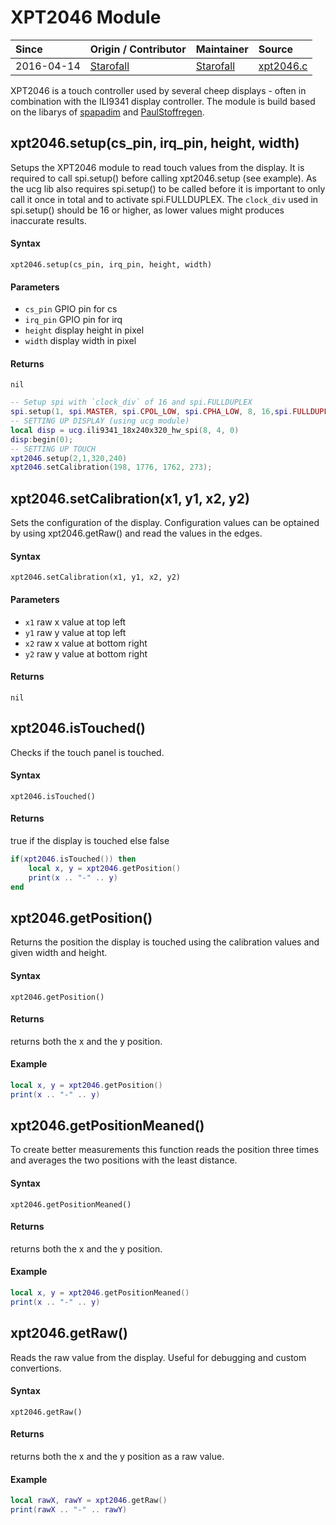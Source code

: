 # XPT2046 Module
| Since  | Origin / Contributor  | Maintainer  | Source  |
| :----- | :-------------------- | :---------- | :------ |
| 2016-04-14| [Starofall](https://github.com/Starofall) | [Starofall](https://github.com/Starofall) | [xpt2046.c](../../../app/modules/xpt2046.c)|

XPT2046 is a touch controller used by several cheep displays - often in combination with the ILI9341 display controller.
The module is build based on the libarys of [spapadim](https://github.com/spapadim/XPT2046/) and  [PaulStoffregen](https://github.com/PaulStoffregen/XPT2046_Touchscreen).


## xpt2046.setup(cs_pin, irq_pin, height, width)
Setups the XPT2046 module to read touch values from the display. It is required to call spi.setup() before calling xpt2046.setup (see example).
As the ucg lib also requires spi.setup() to be called before it is important to only call it once in total and to activate spi.FULLDUPLEX.
The `clock_div` used in spi.setup() should be 16 or higher, as lower values might produces inaccurate results.

#### Syntax
`xpt2046.setup(cs_pin, irq_pin, height, width)`

#### Parameters
- `cs_pin` GPIO pin for cs
- `irq_pin` GPIO pin for irq
- `height` display height in pixel
- `width` display width in pixel

#### Returns
`nil`

```lua
-- Setup spi with `clock_div` of 16 and spi.FULLDUPLEX
spi.setup(1, spi.MASTER, spi.CPOL_LOW, spi.CPHA_LOW, 8, 16,spi.FULLDUPLEX)
-- SETTING UP DISPLAY (using ucg module)
local disp = ucg.ili9341_18x240x320_hw_spi(8, 4, 0)
disp:begin(0);
-- SETTING UP TOUCH
xpt2046.setup(2,1,320,240)
xpt2046.setCalibration(198, 1776, 1762, 273);
```


## xpt2046.setCalibration(x1, y1, x2, y2)
Sets the configuration of the display. Configuration values can be optained by using xpt2046.getRaw() and read the values in the edges.

#### Syntax
`xpt2046.setCalibration(x1, y1, x2, y2)`

#### Parameters
- `x1` raw x value at top left
- `y1` raw y value at top left
- `x2` raw x value at bottom right
- `y2` raw y value at bottom right

#### Returns
`nil`


## xpt2046.isTouched()
Checks if the touch panel is touched.

#### Syntax
`xpt2046.isTouched()`

#### Returns
true if the display is touched else false

```lua
if(xpt2046.isTouched()) then
	local x, y = xpt2046.getPosition()
	print(x .. "-" .. y)
end
```


## xpt2046.getPosition()
Returns the position the display is touched using the calibration values and given width and height.

#### Syntax
`xpt2046.getPosition()`

#### Returns
returns both the x and the y position.

#### Example
```lua
local x, y = xpt2046.getPosition()
print(x .. "-" .. y)
```


## xpt2046.getPositionMeaned()
To create better measurements this function reads the position three times and averages the two positions with the least distance.

#### Syntax
`xpt2046.getPositionMeaned()`

#### Returns
returns both the x and the y position.

#### Example
```lua
local x, y = xpt2046.getPositionMeaned()
print(x .. "-" .. y)
```


## xpt2046.getRaw()
Reads the raw value from the display. Useful for debugging and custom convertions.

#### Syntax
`xpt2046.getRaw()`

#### Returns
returns both the x and the y position as a raw value.

#### Example
```lua
local rawX, rawY = xpt2046.getRaw()
print(rawX .. "-" .. rawY)
```
